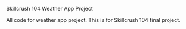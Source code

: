 Skillcrush 104 Weather App Project

All code for weather app project. This is for Skillcrush 104 final project.
